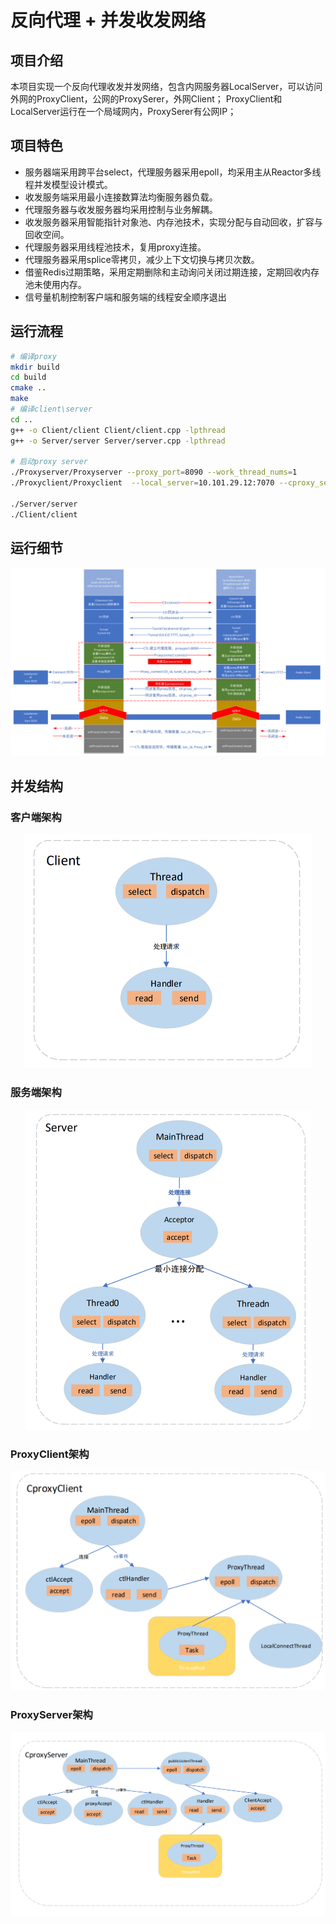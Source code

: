 # 反向代理 + 并发收发网络
## 项目介绍
本项目实现一个反向代理收发并发网络，包含内网服务器LocalServer，可以访问外网的ProxyClient，公网的ProxySerer，外网Client；
ProxyClient和LocalServer运行在一个局域网内，ProxySerer有公网IP；
## 项目特色
- 服务器端采用跨平台select，代理服务器采用epoll，均采用主从Reactor多线程并发模型设计模式。
- 收发服务端采用最小连接数算法均衡服务器负载。
- 代理服务器与收发服务器均采用控制与业务解耦。
- 收发服务器采用智能指针对象池、内存池技术，实现分配与自动回收，扩容与回收空间。
- 代理服务器采用线程池技术，复用proxy连接。
- 代理服务器采用splice零拷贝，减少上下文切换与拷贝次数。
- 借鉴Redis过期策略，采用定期删除和主动询问关闭过期连接，定期回收内存池未使用内存。
- 信号量机制控制客户端和服务端的线程安全顺序退出

## 运行流程
```bash
# 编译proxy
mkdir build
cd build
cmake ..
make
# 编译client\server
cd ..
g++ -o Client/client Client/client.cpp -lpthread
g++ -o Server/server Server/server.cpp -lpthread

# 启动proxy server
./Proxyserver/Proxyserver --proxy_port=8090 --work_thread_nums=1
./Proxyclient/Proxyclient  --local_server=10.101.29.12:7070 --cproxy_server=10.101.29.12:8080

./Server/server
./Client/client
```
## 运行细节
![](https://raw.githubusercontent.com/GTX960SmashAircraftCarrier/imgs/master/20231026100212.png)

## 并发结构
### 客户端架构
 <div align=center> <img src="https://raw.githubusercontent.com/GTX960SmashAircraftCarrier/imgs/master/20231026102910.png" style="zoom:50%"></div>

### 服务端架构
 <div align=center> <img src="https://raw.githubusercontent.com/GTX960SmashAircraftCarrier/imgs/master/20231026102916.png" style="zoom:50%"></div>

 ### ProxyClient架构

<div align=center> <img src="https://raw.githubusercontent.com/GTX960SmashAircraftCarrier/imgs/master/20231026191006.png" style="zoom:50%"></div>

### ProxyServer架构
  <div align=center> <img src="https://raw.githubusercontent.com/GTX960SmashAircraftCarrier/imgs/master/20231026191019.png" style="zoom:50%"></div>